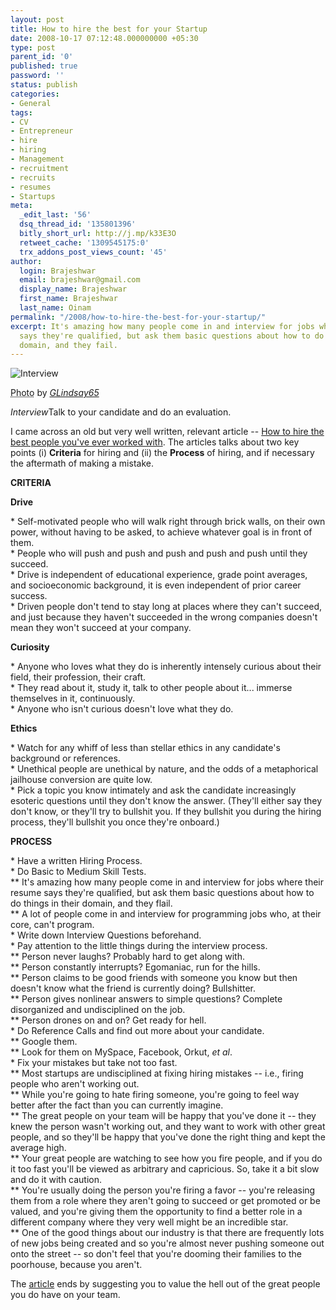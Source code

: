 ```yaml
---
layout: post
title: How to hire the best for your Startup
date: 2008-10-17 07:12:48.000000000 +05:30
type: post
parent_id: '0'
published: true
password: ''
status: publish
categories:
- General
tags:
- CV
- Entrepreneur
- hire
- hiring
- Management
- recruitment
- recruits
- resumes
- Startups
meta:
  _edit_last: '56'
  dsq_thread_id: '135801396'
  bitly_short_url: http://j.mp/k33E3O
  retweet_cache: '1309545175:0'
  trx_addons_post_views_count: '45'
author:
  login: Brajeshwar
  email: brajeshwar@gmail.com
  display_name: Brajeshwar
  first_name: Brajeshwar
  last_name: Oinam
permalink: "/2008/how-to-hire-the-best-for-your-startup/"
excerpt: It's amazing how many people come in and interview for jobs where their resume
  says they're qualified, but ask them basic questions about how to do things in their
  domain, and they fail.
---
```

<div class="figure"><img src="{{ site.baseurl }}/assets/2008/10/interview.jpg" alt="Interview" />
<p class="credit"><abbr class="type" title="Photograph">Photo</abbr> by <cite><a href="http://www.flickr.com/photos/glindsay65/75781708/">GLindsay65</a></cite></p>
<p class="caption"><em class="title">Interview</em>Talk to your candidate and do an evaluation.</p>
</div>
<p><!--more--></p>
<p>I came across an old but very well written, relevant article -- <a href="http://blog.pmarca.com/2007/06/howp_to_hire_the.html">How to hire the best people you've ever worked with</a>. The articles talks about two key points (i) <strong>Criteria</strong> for hiring and (ii) the <strong>Process</strong> of hiring, and if necessary the aftermath of making a mistake.</p>
<p><strong>CRITERIA</strong></p>
<p><strong>Drive</strong></p>
<p>* Self-motivated people who will walk right through brick walls, on their own power, without having to be asked, to achieve whatever goal is in front of them.<br />
* People who will push and push and push and push and push until they succeed.<br />
* Drive is independent of educational experience, grade point averages, and socioeconomic background, it is even independent of prior career success.<br />
* Driven people don't tend to stay long at places where they can't succeed, and just because they haven't succeeded in the wrong companies doesn't mean they won't succeed at your company.</p>
<p><strong>Curiosity</strong></p>
<p>* Anyone who loves what they do is inherently intensely curious about their field, their profession, their craft.<br />
* They read about it, study it, talk to other people about it... immerse themselves in it, continuously.<br />
* Anyone who isn't curious doesn't love what they do.</p>
<p><strong>Ethics</strong></p>
<p>* Watch for any whiff of less than stellar ethics in any candidate's background or references.<br />
* Unethical people are unethical by nature, and the odds of a metaphorical jailhouse conversion are quite low.<br />
* Pick a topic you know intimately and ask the candidate increasingly esoteric questions until they don't know the answer. (They'll either say they don't know, or they'll try to bullshit you. If they bullshit you during the hiring process, they'll bullshit you once they're onboard.)</p>
<p><strong>PROCESS</strong></p>
<p>* Have a written Hiring Process.<br />
* Do Basic to Medium Skill Tests.<br />
** It's amazing how many people come in and interview for jobs where their resume says they're qualified, but ask them basic questions about how to do things in their domain, and they flail.<br />
** A lot of people come in and interview for programming jobs who, at their core, can't program.<br />
* Write down Interview Questions beforehand.<br />
* Pay attention to the little things during the interview process.<br />
** Person never laughs? Probably hard to get along with.<br />
** Person constantly interrupts? Egomaniac, run for the hills.<br />
** Person claims to be good friends with someone you know but then doesn't know what the friend is currently doing? Bullshitter.<br />
** Person gives nonlinear answers to simple questions? Complete disorganized and undisciplined on the job.<br />
** Person drones on and on? Get ready for hell.<br />
* Do Reference Calls and find out more about your candidate.<br />
** Google them.<br />
** Look for them on MySpace, Facebook, Orkut, <em>et al</em>.<br />
* Fix your mistakes but take not too fast.<br />
** Most startups are undisciplined at fixing hiring mistakes -- i.e., firing people who aren't working out.<br />
** While you're going to hate firing someone, you're going to feel way better after the fact than you can currently imagine.<br />
** The great people on your team will be happy that you've done it -- they knew the person wasn't working out, and they want to work with other great people, and so they'll be happy that you've done the right thing and kept the average high.<br />
** Your great people are watching to see how you fire people, and if you do it too fast you'll be viewed as arbitrary and capricious. So, take it a bit slow and do it with caution.<br />
** You're usually doing the person you're firing a favor -- you're releasing them from a role where they aren't going to succeed or get promoted or be valued, and you're giving them the opportunity to find a better role in a different company where they very well might be an incredible star.<br />
** One of the good things about our industry is that there are frequently lots of new jobs being created and so you're almost never pushing someone out onto the street -- so don't feel that you're dooming their families to the poorhouse, because you aren't.</p>
<p>The <a href="http://blog.pmarca.com/2007/06/howp_to_hire_the.html">article</a> ends by suggesting you to value the hell out of the great people you do have on your team.</p>
